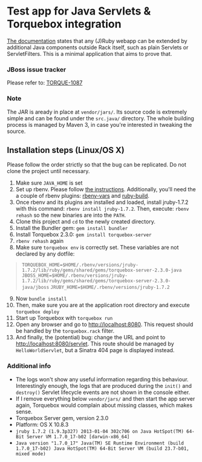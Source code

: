 Test app for Java Servlets & Torquebox integration
===================================================
[The documentation](http://torquebox.org/documentation/2.3.0/deployment-descriptors.html#webinf-web-xml) states that any (J)Ruby webapp can be extended by additional Java components outside Rack itself, such as plain Servlets or ServletFilters. This is a minimal application that aims to prove that.

### JBoss issue tracker
Please refer to: [TORQUE-1087](https://issues.jboss.org/browse/TORQUE-1087)

### Note
The JAR is aready in place at `vendor/jars/`. Its source code is extremely simple and can be found under the `src.java/` directory. The whole building process is managed by Maven 3, in case you're interested in tweaking the source.

Installation steps (Linux/OS X)
--------------------------------
Please follow the order strictly so that the bug can be replicated. Do not clone the project until necessary.

1. Make sure `JAVA_HOME` is set
2. Set up rbenv. Please follow [the instructions](https://github.com/sstephenson/rbenv/). Additionally, you'll need the a couple of rbenv plugins: [rbenv-vars](https://github.com/sstephenson/rbenv-vars) and [ruby-build](https://github.com/sstephenson/ruby-build).
3. Once rbenv and its plugins are installed and loaded, install jruby-1.7.2 with this command: `rbenv install jruby-1.7.2`. Then, execute: `rbenv rehash` so the new binaries are into the `PATH`.
4. Clone this project and `cd` to the newly created directory.
5. Install the Bundler gem: `gem install bundler`
6. Install Torquebox 2.3.0: `gem install torquebox-server`
7. `rbenv rehash` again
8. Make sure `torquebox env` is correctly set. These variables are not declared by any dotfile:
  > `TORQUEBOX_HOME=$HOME/.rbenv/versions/jruby-1.7.2/lib/ruby/gems/shared/gems/torquebox-server-2.3.0-java`
  > `JBOSS_HOME=$HOME/.rbenv/versions/jruby-1.7.2/lib/ruby/gems/shared/gems/torquebox-server-2.3.0-java/jboss`
  > `JRUBY_HOME=$HOME/.rbenv/versions/jruby-1.7.2`
9. Now `bundle install`
10. Then, make sure you are at the application root directory and execute `torquebox deploy`
11. Start up Torquebox with `torquebox run`
12. Open any browser and go to [http://localhost:8080](http://localhost:8080). This request should be handled by the `torquebox.rack` filter.
13. And finally, the (potential) bug: change the URL and point to [http://localhost:8080/servlet](http://localhost:8080/servlet). This route should be managed by `HelloWorldServlet`, but a Sinatra 404 page is displayed instead.

### Additional info
+ The logs won't show any useful information regarding this behaviour. Interestingly enough, the logs that are produced during the `init()` and `destroy()` Servlet lifecycle events are not shown in the console either.
+ If I remove everything below `vendor/jars/` and then start the app server again, Torquebox would complain about missing classes, which makes sense.
+ Torquebox Server gem, version 2.3.0
+ Platform: OS X 10.8.3
+ `jruby 1.7.2 (1.9.3p327) 2013-01-04 302c706 on Java HotSpot(TM) 64-Bit Server VM 1.7.0_17-b02 [darwin-x86_64]`
+ `Java version "1.7.0_17"
  Java(TM) SE Runtime Environment (build 1.7.0_17-b02)
  Java HotSpot(TM) 64-Bit Server VM (build 23.7-b01, mixed mode)`
